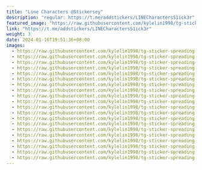 ```yaml
---
title: "Line Characters @Stickersey"
description: "regular: https://t.me/addstickers/LINECharactersS1ick3r"
featured_image: "https://raw.githubusercontent.com/kylelin1998/tg-sticker-spreading-worldwide-images/main/img/7c8682f2-f078-44aa-bed6-48cdf07ad025.jpg"
link: "https://t.me/addstickers/LINECharactersS1ick3r"
weight: 3
date: 2024-01-16T19:51:36+08:00
images:
  - https://raw.githubusercontent.com/kylelin1998/tg-sticker-spreading-worldwide-images/main/img/7c8682f2-f078-44aa-bed6-48cdf07ad025.jpg
  - https://raw.githubusercontent.com/kylelin1998/tg-sticker-spreading-worldwide-images/main/img/22f1c1ff-9bf9-4421-b24d-05388bb7cedc.jpg
  - https://raw.githubusercontent.com/kylelin1998/tg-sticker-spreading-worldwide-images/main/img/20f24a96-ba41-4c22-9d27-68f53da7cf17.jpg
  - https://raw.githubusercontent.com/kylelin1998/tg-sticker-spreading-worldwide-images/main/img/3798c10f-fbac-403d-96b2-3474a677c83d.jpg
  - https://raw.githubusercontent.com/kylelin1998/tg-sticker-spreading-worldwide-images/main/img/aef3553f-16be-43b5-9a35-4ba58253d597.jpg
  - https://raw.githubusercontent.com/kylelin1998/tg-sticker-spreading-worldwide-images/main/img/33fe3bed-f749-49e6-87af-32860cd7cf82.jpg
  - https://raw.githubusercontent.com/kylelin1998/tg-sticker-spreading-worldwide-images/main/img/04e809bd-394e-444a-a6c1-9cea676867d0.jpg
  - https://raw.githubusercontent.com/kylelin1998/tg-sticker-spreading-worldwide-images/main/img/bb7fc956-5bcc-4c97-859c-673fc1fa6416.jpg
  - https://raw.githubusercontent.com/kylelin1998/tg-sticker-spreading-worldwide-images/main/img/729b368e-ee3d-4d11-b9b2-ac582959d809.jpg
  - https://raw.githubusercontent.com/kylelin1998/tg-sticker-spreading-worldwide-images/main/img/0e3e17a1-4aaa-4b9c-9ff8-71fec29a59fc.jpg
  - https://raw.githubusercontent.com/kylelin1998/tg-sticker-spreading-worldwide-images/main/img/6bc0f456-8a41-4cf6-86ef-bdf394e0c781.jpg
  - https://raw.githubusercontent.com/kylelin1998/tg-sticker-spreading-worldwide-images/main/img/64b084f3-ded6-4344-9ccf-bca0b84c9fca.jpg
  - https://raw.githubusercontent.com/kylelin1998/tg-sticker-spreading-worldwide-images/main/img/61c57771-2fa6-4beb-bc42-90290b705e9c.jpg
  - https://raw.githubusercontent.com/kylelin1998/tg-sticker-spreading-worldwide-images/main/img/1ed9f6a1-56b6-446f-a2d2-82ec67946bdb.jpg
  - https://raw.githubusercontent.com/kylelin1998/tg-sticker-spreading-worldwide-images/main/img/74415b00-8721-4fb7-819c-abe9c356d421.jpg
  - https://raw.githubusercontent.com/kylelin1998/tg-sticker-spreading-worldwide-images/main/img/24d3cdc2-90c1-4ad7-8ddd-e8d382da6d2e.jpg
  - https://raw.githubusercontent.com/kylelin1998/tg-sticker-spreading-worldwide-images/main/img/88788b30-f6cb-4f20-921f-535dc3e0cccb.jpg
  - https://raw.githubusercontent.com/kylelin1998/tg-sticker-spreading-worldwide-images/main/img/099666e8-2832-4021-8056-9df91718a14a.jpg
  - https://raw.githubusercontent.com/kylelin1998/tg-sticker-spreading-worldwide-images/main/img/91b066b9-b6e6-4b5c-8127-2dbd1c07f001.jpg
  - https://raw.githubusercontent.com/kylelin1998/tg-sticker-spreading-worldwide-images/main/img/5ee8e549-b39f-43ce-988a-f7912c7f38a6.jpg
---
```

